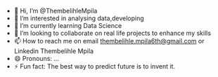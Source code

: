 - 👋 Hi, I’m @ThembelihleMpila
- 👀 I’m interested in analysing data,developing
- 🌱 I’m currently learning Data Science
- 💞️ I’m looking to collaborate on real life projects to enhance my skills
- 📫 How to reach me on email thembelihle.mpila6th@gmail.com or Linkedin Thembelihle Mpila
- 😄 Pronouns: ...
- ⚡ Fun fact: The best way to predict future is to invent it.

<!---
ThembelihleMpila/ThembelihleMpila is a ✨ special ✨ repository because its `README.md` (this file) appears on your GitHub profile.
You can click the Preview link to take a look at your changes.
--->
